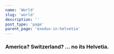 ```yaml
---
name: 'World'
slug: 'world'
description: ''
post_type: 'page'
parent_page: 'exodus-in-helvetia'
---
```


### America? Switzerland? ... no its Helvetia.


